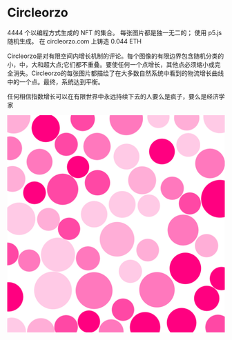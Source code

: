 # Circleorzo

4444 个以编程方式生成的 NFT 的集合。 每张图片都是独一无二的； 使用 p5.js 随机生成。 在 circleorzo.com 上铸造 0.044 ETH

Circleorzo是对有限空间内增长机制的评论。每个图像的有限边界包含随机分类的小，中，大和超大点;它们都不重叠。要使任何一个点增长，其他点必须缩小或完全消失。Circleorzo的每张图片都描绘了在大多数自然系统中看到的物流增长曲线中的一个点。最终，系统达到平衡。

任何相信指数增长可以在有限世界中永远持续下去的人要么是疯子，要么是经济学家

![nft](unnamed.png)
